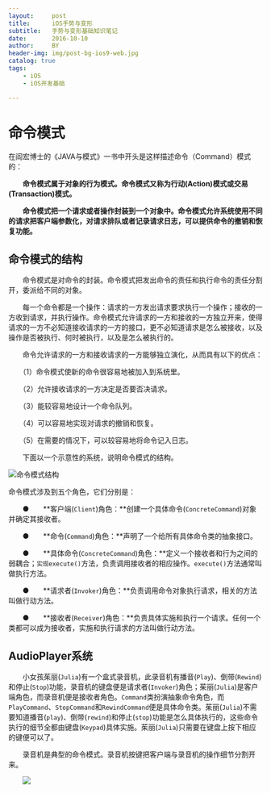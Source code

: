 ```yaml
---
layout:     post
title:      iOS手势与变形
subtitle:   手势与变形基础知识笔记
date:       2016-10-10
author:     BY
header-img: img/post-bg-ios9-web.jpg
catalog: true
tags:
    - iOS
    - iOS开发基础

---
```




# 命令模式

在阎宏博士的《JAVA与模式》一书中开头是这样描述命令（Command）模式的：

　　**命令模式属于对象的行为模式。命令模式又称为行动(Action)模式或交易(Transaction)模式。**

　　**命令模式把一个请求或者操作封装到一个对象中。命令模式允许系统使用不同的请求把客户端参数化，对请求排队或者记录请求日志，可以提供命令的撤销和恢复功能。**

## 命令模式的结构

　　命令模式是对命令的封装。命令模式把发出命令的责任和执行命令的责任分割开，委派给不同的对象。

　　每一个命令都是一个操作：请求的一方发出请求要求执行一个操作；接收的一方收到请求，并执行操作。命令模式允许请求的一方和接收的一方独立开来，使得请求的一方不必知道接收请求的一方的接口，更不必知道请求是怎么被接收，以及操作是否被执行、何时被执行，以及是怎么被执行的。

　　命令允许请求的一方和接收请求的一方能够独立演化，从而具有以下的优点：

　　（1）命令模式使新的命令很容易地被加入到系统里。

　　（2）允许接收请求的一方决定是否要否决请求。

　　（3）能较容易地设计一个命令队列。

　　（4）可以容易地实现对请求的撤销和恢复。

　　（5）在需要的情况下，可以较容易地将命令记入日志。

　　下面以一个示意性的系统，说明命令模式的结构。



![命令模式结构](https://ws2.sinaimg.cn/large/006tNc79ly1g1wci08ivaj30hl06ggm3.jpg)

命令模式涉及到五个角色，它们分别是：

　　●　　**客户端(`Client`)角色：**创建一个具体命令(`ConcreteCommand`)对象并确定其接收者。

　　●　　**命令(`Command`)角色：**声明了一个给所有具体命令类的抽象接口。

　　●　　**具体命令(`ConcreteCommand`)角色：**定义一个接收者和行为之间的弱耦合；`实现execute()`方法，负责调用接收者的相应操作。`execute()`方法通常叫做执行方法。

　　●　　**请求者(`Invoker`)角色：**负责调用命令对象执行请求，相关的方法叫做行动方法。

　　●　　**接收者(`Receiver`)角色：**负责具体实施和执行一个请求。任何一个类都可以成为接收者，实施和执行请求的方法叫做行动方法。

## AudioPlayer系统

　　小女孩茱丽(`Julia`)有一个盒式录音机，此录音机有播音(`Play`)、倒带(`Rewind`)和停止(`Stop`)功能，录音机的键盘便是请求者(`Invoker`)角色；茱丽(`Julia`)是客户端角色，而录音机便是接收者角色。`Command`类扮演抽象命令角色，而`PlayCommand`、`StopCommand`和`RewindCommand`便是具体命令类。茱丽(`Julia`)不需要知道播音(`play`)、倒带(`rewind`)和停止(`stop`)功能是怎么具体执行的，这些命令执行的细节全都由键盘(`Keypad`)具体实施。茱丽(`Julia`)只需要在键盘上按下相应的键便可以了。

　　录音机是典型的命令模式。录音机按键把客户端与录音机的操作细节分割开来。

　　![](https://ws1.sinaimg.cn/large/006tNc79ly1g1wck09xmrj30nc0cfdg5.jpg)
